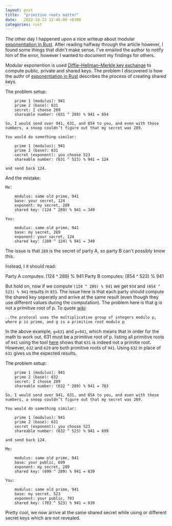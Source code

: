 ```yaml
---
layout: post
title:  "primitive roots matter"
date:   2022-10-22 12:46:00 +0300
categories: rust
---
```


The other day I happened upon a nice writeup about modular [exponentiation in Rust](https://rob.co.bb/posts/2019-02-10-modular-exponentiation-in-rust).  After reading halfway through the article however, I found some things that didn't make sense.  I've emailed the author to notify him of the error, however I wanted to document my findings for others.

Modular exponention is used [Diffie–Hellman–Merkle key exchange](https://en.wikipedia.org/wiki/Diffie–Hellman_key_exchange) to compute public, private and shared keys.  The problem I discovered is how the authr of [exponentiation in Rust](https://rob.co.bb/posts/2019-02-10-modular-exponentiation-in-rust) describes the process of creating shared keys.


The problem setup:
```
    prime 1 (modulus): 941
    prime 2 (base): 631
    secret: I choose 289
    shareable number: (631 ^ 289) % 941 = 854

So, I would send over 941, 631, and 854 to you, and even with those numbers, a snoop couldn’t figure out that my secret was 289.

You would do something similar:

    prime 1 (modulus): 941
    prime 2 (base): 631
    secret (exponent): you choose 523
    shareable number: (631 ^ 523) % 941 = 124

and send back 124.
```

And the mistake:
```
Me:

    modulus: same old prime, 941
    base: your secret, 124
    exponent: my secret, 289
    shared key: (124 ^ 289) % 941 = 349

You:

    modulus: same old prime, 941
    base: my secret, 289
    exponent: your secret, 124
    shared key: (289 ^ 124) % 941 = 349
```

The issue is that `289` is the secret of party A, so party B can't possibly know this.

Instead, I it should read:

Party A computes: (124 ^ 289) % 941
Party B computes: (854 ^ 523) % 941

But hold on, now if we compute `(124 ^ 289) % 941` we get `934` and `(854 ^ 523) % 941` results in `933`.  The issue here is that each party should compute the shared key seperatly and arrive at the same result (even though they use different values during the computation).  The problem here is that g is not a primitive root of p.  To quote [wiki](https://en.wikipedia.org/wiki/Diffie–Hellman_key_exchange):

```
..the protocol uses the multiplicative group of integers modulo p, where p is prime, and g is a primitive root modulo p
```

In the above example, `g=631` and `p=941`, which means that in order for the math to work out, 631 must be a primitive root of p.  listing all primitive roots of `941` using the tool [here](http://bluetulip.org/2014/programs/primitive.html) shows that `631` is indeed not a primitie root.  However, `632` and `629` are both primitive roots of `941`.  Using `632` in place of `631` gives us the expected results.


The problem setup:
```
    prime 1 (modulus): 941
    prime 2 (base): 632
    secret: I choose 289
    shareable number: (632 ^ 289) % 941 = 703

So, I would send over 941, 631, and 854 to you, and even with those numbers, a snoop couldn’t figure out that my secret was 289.

You would do something similar:

    prime 1 (modulus): 941
    prime 2 (base): 631
    secret (exponent): you choose 523
    shareable number: (632 ^ 523) % 941 = 699

and send back 124.
```

```
Me:

    modulus: same old prime, 941
    base: your public, 699
    exponent: my secret, 289
    shared key: (699 ^ 289) % 941 = 839

You:

    modulus: same old prime, 941
    base: my secret, 523
    exponent: your public, 703
    shared key: (703 ^ 523) % 941 = 839
```

Pretty cool, we now arrive at the same shared secret while using or different secret keys which are not revealed.



